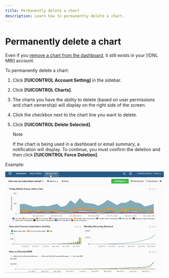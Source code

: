 ```yaml
---
title: Permanently delete a chart
description: Learn how to permanently delete a chart.
---
```

# Permanently delete a chart

Even if you [remove a chart from the dashboard](../../data-user/dashboards/remove-charts-dashboard.md), it still exists in your [!DNL MBI] account. 

To permanently delete a chart:

1. Click **[!UICONTROL Account Setting]** in the sidebar.

1. Click **[!UICONTROL Charts]**.

1. The charts you have the ability to delete (based on user permissions and chart ownership) will display on the right side of the screen.

1. Click the checkbox next to the chart line you want to delete.

1. Click **[!UICONTROL Delete Selected]**.

   >[!NOTE]
   >
   >If the chart is being used in a dashboard or email summary, a notification will display. To continue, you must confirm the deletion and then click **[!UICONTROL Force Deletion]**.

Example:

![delete a chart](../../assets/deletechart.gif)<!--{: width="630" height="402"}-->
